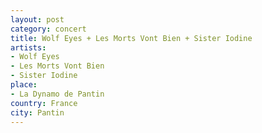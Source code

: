 ```yaml
---
layout: post
category: concert
title: Wolf Eyes + Les Morts Vont Bien + Sister Iodine
artists: 
- Wolf Eyes
- Les Morts Vont Bien
- Sister Iodine
place: 
- La Dynamo de Pantin
country: France
city: Pantin
---
```


